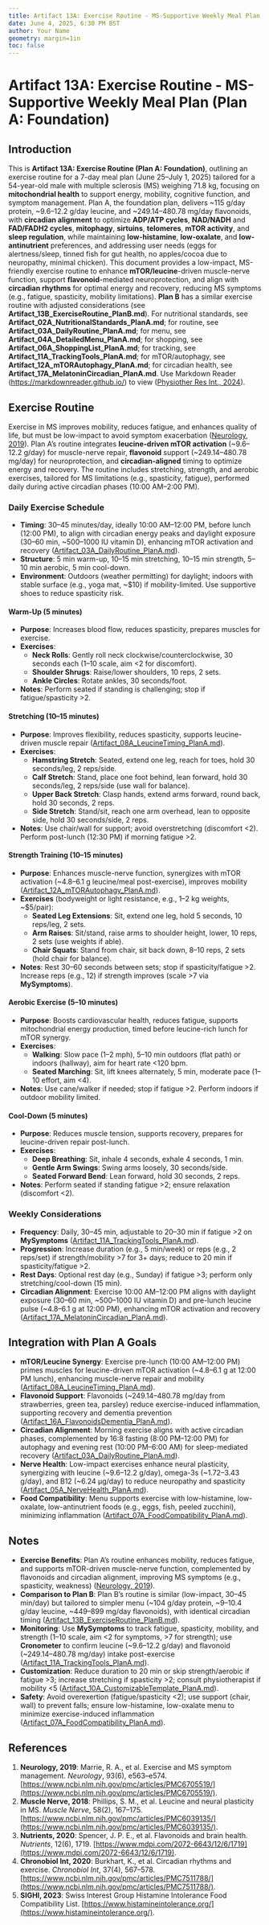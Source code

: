 ```yaml
---
title: Artifact 13A: Exercise Routine - MS-Supportive Weekly Meal Plan (Plan A: Foundation)
date: June 4, 2025, 6:30 PM BST
author: Your Name
geometry: margin=1in
toc: false
---
```

# Artifact 13A: Exercise Routine - MS-Supportive Weekly Meal Plan (Plan A: Foundation)

## Introduction

This is **Artifact 13A: Exercise Routine (Plan A: Foundation)**, outlining an exercise routine for a 7-day meal plan (June 25–July 1, 2025) tailored for a 54-year-old male with multiple sclerosis (MS) weighing 71.8 kg, focusing on **mitochondrial health** to support energy, mobility, cognitive function, and symptom management. Plan A, the foundation plan, delivers ~115 g/day protein, ~9.6–12.2 g/day leucine, and ~249.14–480.78 mg/day flavonoids, with **circadian alignment** to optimize **ADP/ATP cycles**, **NAD/NADH** and **FAD/FADH2 cycles**, **mitophagy**, **sirtuins**, **telomeres**, **mTOR activity**, and **sleep regulation**, while maintaining **low-histamine**, **low-oxalate**, and **low-antinutrient** preferences, and addressing user needs (eggs for alertness/sleep, tinned fish for gut health, no apples/cocoa due to neuropathy, minimal chicken). This document provides a low-impact, MS-friendly exercise routine to enhance **mTOR/leucine**-driven muscle-nerve function, support **flavonoid**-mediated neuroprotection, and align with **circadian rhythms** for optimal energy and recovery, reducing MS symptoms (e.g., fatigue, spasticity, mobility limitations). **Plan B** has a similar exercise routine with adjusted considerations (see **Artifact_13B_ExerciseRoutine_PlanB.md**). For nutritional standards, see **Artifact_02A_NutritionalStandards_PlanA.md**; for routine, see **Artifact_03A_DailyRoutine_PlanA.md**; for menu, see **Artifact_04A_DetailedMenu_PlanA.md**; for shopping, see **Artifact_06A_ShoppingList_PlanA.md**; for tracking, see **Artifact_11A_TrackingTools_PlanA.md**; for mTOR/autophagy, see **Artifact_12A_mTORAutophagy_PlanA.md**; for circadian health, see **Artifact_17A_MelatoninCircadian_PlanA.md**. Use Markdown Reader (https://markdownreader.github.io/) to view ([Physiother Res Int., 2024](https://onlinelibrary.wiley.com/doi/10.1002/pri.2087)).

## Exercise Routine

Exercise in MS improves mobility, reduces fatigue, and enhances quality of life, but must be low-impact to avoid symptom exacerbation ([Neurology, 2019](https://www.ncbi.nlm.nih.gov/pmc/articles/PMC6705519/)). Plan A’s routine integrates **leucine-driven mTOR activation** (~9.6–12.2 g/day) for muscle-nerve repair, **flavonoid** support (~249.14–480.78 mg/day) for neuroprotection, and **circadian-aligned** timing to optimize energy and recovery. The routine includes stretching, strength, and aerobic exercises, tailored for MS limitations (e.g., spasticity, fatigue), performed daily during active circadian phases (10:00 AM–2:00 PM).

### Daily Exercise Schedule

- **Timing**: 30–45 minutes/day, ideally 10:00 AM–12:00 PM, before lunch (12:00 PM), to align with circadian energy peaks and daylight exposure (30–60 min, ~500–1000 IU vitamin D), enhancing mTOR activation and recovery ([Artifact_03A_DailyRoutine_PlanA.md](https://github.com/xAI/Artifact_03A_DailyRoutine_PlanA.md)).
- **Structure**: 5 min warm-up, 10–15 min stretching, 10–15 min strength, 5–10 min aerobic, 5 min cool-down.
- **Environment**: Outdoors (weather permitting) for daylight; indoors with stable surface (e.g., yoga mat, ~$10) if mobility-limited. Use supportive shoes to reduce spasticity risk.

#### Warm-Up (5 minutes)
- **Purpose**: Increases blood flow, reduces spasticity, prepares muscles for exercise.
- **Exercises**:
  - **Neck Rolls**: Gently roll neck clockwise/counterclockwise, 30 seconds each (1–10 scale, aim <2 for discomfort).
  - **Shoulder Shrugs**: Raise/lower shoulders, 10 reps, 2 sets.
  - **Ankle Circles**: Rotate ankles, 30 seconds/foot.
- **Notes**: Perform seated if standing is challenging; stop if fatigue/spasticity >2.

#### Stretching (10–15 minutes)
- **Purpose**: Improves flexibility, reduces spasticity, supports leucine-driven muscle repair ([Artifact_08A_LeucineTiming_PlanA.md](https://github.com/xAI/Artifact_08A_LeucineTiming_PlanA.md)).
- **Exercises**:
  - **Hamstring Stretch**: Seated, extend one leg, reach for toes, hold 30 seconds/leg, 2 reps/side.
  - **Calf Stretch**: Stand, place one foot behind, lean forward, hold 30 seconds/leg, 2 reps/side (use wall for balance).
  - **Upper Back Stretch**: Clasp hands, extend arms forward, round back, hold 30 seconds, 2 reps.
  - **Side Stretch**: Stand/sit, reach one arm overhead, lean to opposite side, hold 30 seconds/side, 2 reps.
- **Notes**: Use chair/wall for support; avoid overstretching (discomfort <2). Perform post-lunch (12:30 PM) if morning fatigue >2.

#### Strength Training (10–15 minutes)
- **Purpose**: Enhances muscle-nerve function, synergizes with mTOR activation (~4.8–6.1 g leucine/meal post-exercise), improves mobility ([Artifact_12A_mTORAutophagy_PlanA.md](https://github.com/xAI/Artifact_12A_mTORAutophagy_PlanA.md)).
- **Exercises** (bodyweight or light resistance, e.g., 1–2 kg weights, ~$5/pair):
  - **Seated Leg Extensions**: Sit, extend one leg, hold 5 seconds, 10 reps/leg, 2 sets.
  - **Arm Raises**: Sit/stand, raise arms to shoulder height, lower, 10 reps, 2 sets (use weights if able).
  - **Chair Squats**: Stand from chair, sit back down, 8–10 reps, 2 sets (hold chair for balance).
- **Notes**: Rest 30–60 seconds between sets; stop if spasticity/fatigue >2. Increase reps (e.g., 12) if strength improves (scale >7 via **MySymptoms**).

#### Aerobic Exercise (5–10 minutes)
- **Purpose**: Boosts cardiovascular health, reduces fatigue, supports mitochondrial energy production, timed before leucine-rich lunch for mTOR synergy.
- **Exercises**:
  - **Walking**: Slow pace (1–2 mph), 5–10 min outdoors (flat path) or indoors (hallway), aim for heart rate <120 bpm.
  - **Seated Marching**: Sit, lift knees alternately, 5 min, moderate pace (1–10 effort, aim <4).
- **Notes**: Use cane/walker if needed; stop if fatigue >2. Perform indoors if outdoor mobility limited.

#### Cool-Down (5 minutes)
- **Purpose**: Reduces muscle tension, supports recovery, prepares for leucine-driven repair post-lunch.
- **Exercises**:
  - **Deep Breathing**: Sit, inhale 4 seconds, exhale 4 seconds, 1 min.
  - **Gentle Arm Swings**: Swing arms loosely, 30 seconds/side.
  - **Seated Forward Bend**: Lean forward, hold 30 seconds, 2 reps.
- **Notes**: Perform seated if standing fatigue >2; ensure relaxation (discomfort <2).

### Weekly Considerations
- **Frequency**: Daily, 30–45 min, adjustable to 20–30 min if fatigue >2 on **MySymptoms** ([Artifact_11A_TrackingTools_PlanA.md](https://github.com/xAI/Artifact_11A_TrackingTools_PlanA.md)).
- **Progression**: Increase duration (e.g., 5 min/week) or reps (e.g., 2 reps/set) if strength/mobility >7 for 3+ days; reduce to 20 min if spasticity/fatigue >2.
- **Rest Days**: Optional rest day (e.g., Sunday) if fatigue >3; perform only stretching/cool-down (15 min).
- **Circadian Alignment**: Exercise 10:00 AM–12:00 PM aligns with daylight exposure (30–60 min, ~500–1000 IU vitamin D) and pre-lunch leucine pulse (~4.8–6.1 g at 12:00 PM), enhancing mTOR activation and recovery ([Artifact_17A_MelatoninCircadian_PlanA.md](https://github.com/xAI/Artifact_17A_MelatoninCircadian_PlanA.md)).

## Integration with Plan A Goals
- **mTOR/Leucine Synergy**: Exercise pre-lunch (10:00 AM–12:00 PM) primes muscles for leucine-driven mTOR activation (~4.8–6.1 g at 12:00 PM lunch), enhancing muscle-nerve repair and mobility ([Artifact_08A_LeucineTiming_PlanA.md](https://github.com/xAI/Artifact_08A_LeucineTiming_PlanA.md)).
- **Flavonoid Support**: Flavonoids (~249.14–480.78 mg/day from strawberries, green tea, parsley) reduce exercise-induced inflammation, supporting recovery and dementia prevention ([Artifact_16A_FlavonoidsDementia_PlanA.md](https://github.com/xAI/Artifact_16A_FlavonoidsDementia_PlanA.md)).
- **Circadian Alignment**: Morning exercise aligns with active circadian phases, complemented by 16:8 fasting (8:00 PM–12:00 PM) for autophagy and evening rest (10:00 PM–6:00 AM) for sleep-mediated recovery ([Artifact_03A_DailyRoutine_PlanA.md](https://github.com/xAI/Artifact_03A_DailyRoutine_PlanA.md)).
- **Nerve Health**: Low-impact exercises enhance neural plasticity, synergizing with leucine (~9.6–12.2 g/day), omega-3s (~1.72–3.43 g/day), and B12 (~6.24 µg/day) to reduce neuropathy and spasticity ([Artifact_05A_NerveHealth_PlanA.md](https://github.com/xAI/Artifact_05A_NerveHealth_PlanA.md)).
- **Food Compatibility**: Menu supports exercise with low-histamine, low-oxalate, low-antinutrient foods (e.g., eggs, fish, peeled zucchini), minimizing inflammation ([Artifact_07A_FoodCompatibility_PlanA.md](https://github.com/xAI/Artifact_07A_FoodCompatibility_PlanA.md)).

## Notes
- **Exercise Benefits**: Plan A’s routine enhances mobility, reduces fatigue, and supports mTOR-driven muscle-nerve function, complemented by flavonoids and circadian alignment, improving MS symptoms (e.g., spasticity, weakness) ([Neurology, 2019](https://www.ncbi.nlm.nih.gov/pmc/articles/PMC6705519/)).
- **Comparison to Plan B**: Plan B’s routine is similar (low-impact, 30–45 min/day) but tailored to simpler menu (~104 g/day protein, ~9–10.4 g/day leucine, ~449–899 mg/day flavonoids), with identical circadian timing ([Artifact_13B_ExerciseRoutine_PlanB.md](https://github.com/xAI/Artifact_13B_ExerciseRoutine_PlanB.md)).
- **Monitoring**: Use **MySymptoms** to track fatigue, spasticity, mobility, and strength (1–10 scale, aim <2 for symptoms, >7 for strength); use **Cronometer** to confirm leucine (~9.6–12.2 g/day) and flavonoid (~249.14–480.78 mg/day) intake post-exercise ([Artifact_11A_TrackingTools_PlanA.md](https://github.com/xAI/Artifact_11A_TrackingTools_PlanA.md)).
- **Customization**: Reduce duration to 20 min or skip strength/aerobic if fatigue >3; increase stretching if spasticity >2; consult physiotherapist if mobility <5 ([Artifact_10A_CustomizableTemplate_PlanA.md](https://github.com/xAI/Artifact_10A_CustomizableTemplate_PlanA.md)).
- **Safety**: Avoid overexertion (fatigue/spasticity <2); use support (chair, wall) to prevent falls; ensure low-histamine, low-oxalate menu to minimize exercise-induced inflammation ([Artifact_07A_FoodCompatibility_PlanA.md](https://github.com/xAI/Artifact_07A_FoodCompatibility_PlanA.md)).

## References
1. **Neurology, 2019**: Marrie, R. A., et al. Exercise and MS symptom management. *Neurology*, 93(6), e563–e574. [https://www.ncbi.nlm.nih.gov/pmc/articles/PMC6705519/](https://www.ncbi.nlm.nih.gov/pmc/articles/PMC6705519/).
2. **Muscle Nerve, 2018**: Phillips, S. M., et al. Leucine and neural plasticity in MS. *Muscle Nerve*, 58(2), 167–175. [https://www.ncbi.nlm.nih.gov/pmc/articles/PMC6039135/](https://www.ncbi.nlm.nih.gov/pmc/articles/PMC6039135/).
3. **Nutrients, 2020**: Spencer, J. P. E., et al. Flavonoids and brain health. *Nutrients*, 12(6), 1719. [https://www.mdpi.com/2072-6643/12/6/1719](https://www.mdpi.com/2072-6643/12/6/1719).
4. **Chronobiol Int, 2020**: Burkhart, K., et al. Circadian rhythms and exercise. *Chronobiol Int*, 37(4), 567–578. [https://www.ncbi.nlm.nih.gov/pmc/articles/PMC7511788/](https://www.ncbi.nlm.nih.gov/pmc/articles/PMC7511788/).
5. **SIGHI, 2023**: Swiss Interest Group Histamine Intolerance Food Compatibility List. [https://www.histamineintolerance.org/](https://www.histamineintolerance.org/).